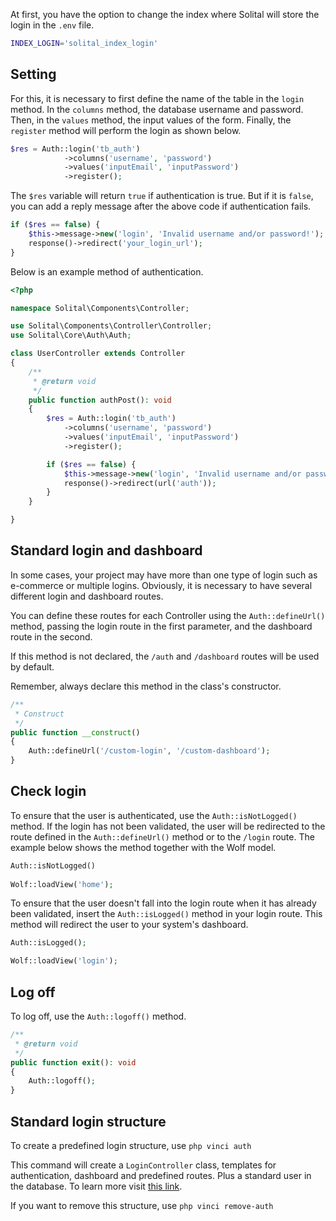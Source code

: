 At first, you have the option to change the index where Solital will store the login in the `.env` file. 

```bash
INDEX_LOGIN='solital_index_login'
```

## Setting

For this, it is necessary to first define the name of the table in the `login` method. In the `columns` method, the database username and password. Then, in the `values` method, the input values of the form. Finally, the `register` method will perform the login as shown below.

```php
$res = Auth::login('tb_auth')
            ->columns('username', 'password')
            ->values('inputEmail', 'inputPassword')
            ->register();
```

The `$res` variable will return `true` if authentication is true. But if it is `false`, you can add a reply message after the above code if authentication fails.

```php
if ($res == false) {
    $this->message->new('login', 'Invalid username and/or password!');
    response()->redirect('your_login_url');
}
```

Below is an example method of authentication.

```php
<?php

namespace Solital\Components\Controller;

use Solital\Components\Controller\Controller;
use Solital\Core\Auth\Auth;

class UserController extends Controller
{
    /**
     * @return void
     */
    public function authPost(): void
    {
        $res = Auth::login('tb_auth')
            ->columns('username', 'password')
            ->values('inputEmail', 'inputPassword')
            ->register();

        if ($res == false) {
            $this->message->new('login', 'Invalid username and/or password!');
            response()->redirect(url('auth'));
        }
    }

}
```

## Standard login and dashboard

In some cases, your project may have more than one type of login such as e-commerce or multiple logins. Obviously, it is necessary to have several different login and dashboard routes.

You can define these routes for each Controller using the `Auth::defineUrl()` method, passing the login route in the first parameter, and the dashboard route in the second.

If this method is not declared, the `/auth` and `/dashboard` routes will be used by default.

Remember, always declare this method in the class's constructor.

```php
/**
 * Construct
 */
public function __construct()
{
    Auth::defineUrl('/custom-login', '/custom-dashboard');
}

```

## Check login

To ensure that the user is authenticated, use the `Auth::isNotLogged()` method. If the login has not been validated, the user will be redirected to the route defined in the `Auth::defineUrl()` method or to the `/login` route. The example below shows the method together with the Wolf model.

```php
Auth::isNotLogged()
            
Wolf::loadView('home');
```

To ensure that the user doesn't fall into the login route when it has already been validated, insert the `Auth::isLogged()` method in your login route. This method will redirect the user to your system's dashboard.

```php
Auth::isLogged();

Wolf::loadView('login');
```

## Log off
To log off, use the `Auth::logoff()` method.

```php
/**
 * @return void
 */
public function exit(): void
{
    Auth::logoff();
}
```

## Standard login structure 

To create a predefined login structure, use `php vinci auth`

This command will create a `LoginController` class, templates for authentication, dashboard and predefined routes. Plus a standard user in the database. To learn more visit [this link](https://solital.github.io/docs-v1/auth).

If you want to remove this structure, use `php vinci remove-auth`
